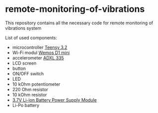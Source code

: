 # remote-monitoring-of-vibrations
This repository contains all the necessary code for remote monitoring of vibrations system

List of used components:
- microcontroller [Teensy 3.2](https://www.pjrc.com/store/teensy32.html)
- Wi-Fi modul [Wemos D1 mini](http://www.wemos.cc/Products/d1_mini.html)
- accelerometer [ADXL 335](https://www.sparkfun.com/products/9269)
- LCD screen
- button
- ON/OFF switch
- LED
- 10 kOhm potentiometer
- 220 Ohm resistor
- 10 kOhm resistor
- [3.7V Li-ion Battery Power Supply Module](http://www.banggood.com/37V-Liion-Battery-Mini-USB-To-USB-A-Power-Apply-Module-p-928948.html)
- Li-Po battery

